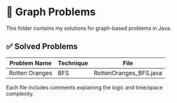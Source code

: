 # 📘 Graph Problems

This folder contains my solutions for graph-based problems in Java.

## ✅ Solved Problems

| Problem Name     | Technique | File                    |
|------------------|-----------|-------------------------|
| Rotten Oranges   | BFS       | RottenOranges_BFS.java  |

Each file includes comments explaining the logic and time/space complexity.
